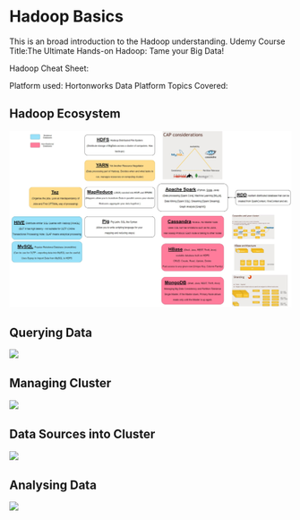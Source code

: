 # Hadoop Basics
This is an broad introduction to the Hadoop understanding.
Udemy Course Title:The Ultimate Hands-on Hadoop: Tame your Big Data!

Hadoop Cheat Sheet: 

Platform used: Hortonworks Data Platform
Topics Covered:
## **Hadoop Ecosystem**
![Hadoop Ecosystem](12.%20Images/Hadoop%20Ecosystem.JPG)

## **Querying Data**
![](12.%20Images/Querying%20Data)

## **Managing Cluster**
![](12.%20Images/Cluster%20Managers)

## **Data Sources into Cluster**
![](12.%20Images/Data%20Feeding)

## **Analysing Data**
![](12.%20Images/Data%20Analysis)
